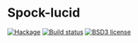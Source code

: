 # Spock-lucid

[![Hackage](https://img.shields.io/hackage/v/Spock-lucid.svg)](https://hackage.haskell.org/package/Spock-lucid)
[![Build status](https://secure.travis-ci.org/aelve/Spock-lucid.svg)](https://travis-ci.org/aelve/Spock-lucid)
[![BSD3 license](https://img.shields.io/badge/license-BSD3-blue.svg)](https://github.com/aelve/Spock-lucid/blob/master/LICENSE)
